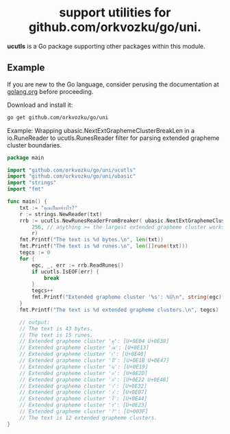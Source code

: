 <h1 align="center">support utilities for github.com/orkvozku/go/uni.</h1>

**ucutls** is a Go package supporting other packages within this module.

## Example

If you are new to the Go language, consider perusing the documentation at [golang.org](https://golang.org/doc/) before proceeding.

Download and install it:

```sh
go get github.com/orkvozku/go/uni

```
Example: Wrapping ubasic.NextExtGraphemeClusterBreakLen in a io.RuneReader to ucutls.RunesReader filter for parsing extended grapheme cluster boundaries.

```go
package main

import "github.com/orkvozku/go/uni/ucutls"
import "github.com/orkvozku/go/uni/ubasic"
import "strings"
import "fmt"

func main() {
    txt := "คุณเป็นอย่างไร?"
    r := strings.NewReader(txt)
    rrb := ucutls.NewRunesReaderFromBreaker( ubasic.NextExtGraphemeClusterBreakLen,
        256, // anything >= the largest extended grapheme cluster works here
        r)
    fmt.Printf("The text is %d bytes.\n", len(txt))
    fmt.Printf("The text is %d runes.\n", len([]rune(txt)))
    tegcs := 0
    for {
        egc, _, err := rrb.ReadRunes()
        if ucutls.IsEOF(err) {
            break
        }
        tegcs++
        fmt.Printf("Extended grapheme cluster '%s': %U\n", string(egc), egc)
    }
    fmt.Printf("The text is %d extended grapheme clusters.\n", tegcs)

    // output:
    // The text is 43 bytes.
    // The text is 15 runes.
    // Extended grapheme cluster 'คุ': [U+0E04 U+0E38]
    // Extended grapheme cluster 'ณ': [U+0E13]
    // Extended grapheme cluster 'เ': [U+0E40]
    // Extended grapheme cluster 'ป็': [U+0E1B U+0E47]
    // Extended grapheme cluster 'น': [U+0E19]
    // Extended grapheme cluster 'อ': [U+0E2D]
    // Extended grapheme cluster 'ย่': [U+0E22 U+0E48]
    // Extended grapheme cluster 'า': [U+0E32]
    // Extended grapheme cluster 'ง': [U+0E07]
    // Extended grapheme cluster 'ไ': [U+0E44]
    // Extended grapheme cluster 'ร': [U+0E23]
    // Extended grapheme cluster '?': [U+003F]
    // The text is 12 extended grapheme clusters.
}
```
